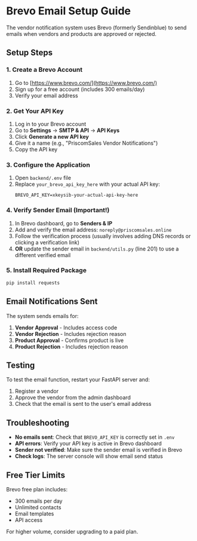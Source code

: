 # Brevo Email Setup Guide

The vendor notification system uses Brevo (formerly Sendinblue) to send emails when vendors and products are approved or rejected.

## Setup Steps

### 1. Create a Brevo Account
1. Go to [https://www.brevo.com/](https://www.brevo.com/)
2. Sign up for a free account (includes 300 emails/day)
3. Verify your email address

### 2. Get Your API Key
1. Log in to your Brevo account
2. Go to **Settings** → **SMTP & API** → **API Keys**
3. Click **Generate a new API key**
4. Give it a name (e.g., "PriscomSales Vendor Notifications")
5. Copy the API key

### 3. Configure the Application
1. Open `backend/.env` file
2. Replace `your_brevo_api_key_here` with your actual API key:
   ```
   BREVO_API_KEY=xkeysib-your-actual-api-key-here
   ```

### 4. Verify Sender Email (Important!)
1. In Brevo dashboard, go to **Senders & IP**
2. Add and verify the email address: `noreply@priscomsales.online`
3. Follow the verification process (usually involves adding DNS records or clicking a verification link)
4. **OR** update the sender email in `backend/utils.py` (line 201) to use a different verified email

### 5. Install Required Package
```bash
pip install requests
```

## Email Notifications Sent

The system sends emails for:

1. **Vendor Approval** - Includes access code
2. **Vendor Rejection** - Includes rejection reason
3. **Product Approval** - Confirms product is live
4. **Product Rejection** - Includes rejection reason

## Testing

To test the email function, restart your FastAPI server and:
1. Register a vendor
2. Approve the vendor from the admin dashboard
3. Check that the email is sent to the user's email address

## Troubleshooting

- **No emails sent**: Check that `BREVO_API_KEY` is correctly set in `.env`
- **API errors**: Verify your API key is active in Brevo dashboard
- **Sender not verified**: Make sure the sender email is verified in Brevo
- **Check logs**: The server console will show email send status

## Free Tier Limits

Brevo free plan includes:
- 300 emails per day
- Unlimited contacts
- Email templates
- API access

For higher volume, consider upgrading to a paid plan.
